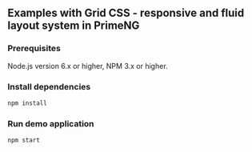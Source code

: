 ## Examples with Grid CSS - responsive and fluid layout system in PrimeNG

### Prerequisites

Node.js version 6.x or higher, NPM 3.x or higher.

### Install dependencies

```sh
npm install
```

### Run demo application

```sh
npm start
```